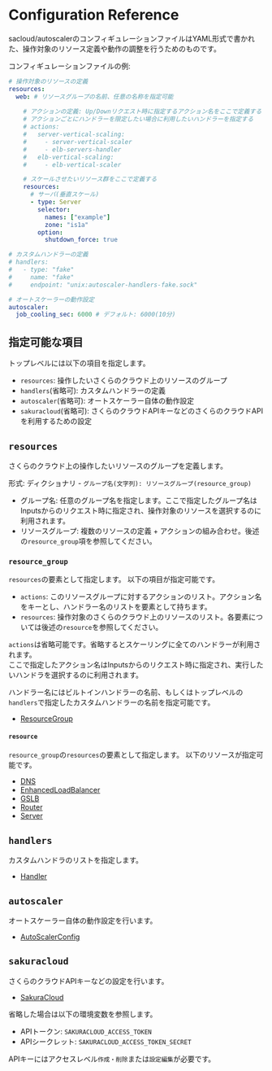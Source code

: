 # Configuration Reference

sacloud/autoscalerのコンフィギュレーションファイルはYAML形式で書かれた、操作対象のリソース定義や動作の調整を行うためのものです。  

コンフィギュレーションファイルの例:

```yaml
# 操作対象のリソースの定義
resources:
  web: # リソースグループの名前、任意の名称を指定可能
    
    # アクションの定義: Up/Downリクエスト時に指定するアクション名をここで定義する
    # アクションごとにハンドラーを限定したい場合に利用したいハンドラーを指定する
    # actions:
    #   server-vertical-scaling:
    #     - server-vertical-scaler
    #     - elb-servers-handler
    #   elb-vertical-scaling:
    #     - elb-vertical-scaler

    # スケールさせたいリソース群をここで定義する
    resources:
      # サーバ(垂直スケール)
      - type: Server
        selector:
          names: ["example"]
          zone: "is1a"
        option:
          shutdown_force: true

# カスタムハンドラーの定義
# handlers:
#   - type: "fake"
#     name: "fake"
#     endpoint: "unix:autoscaler-handlers-fake.sock"

# オートスケーラーの動作設定
autoscaler:
  job_cooling_sec: 6000 # デフォルト: 6000(10分)
```

## 指定可能な項目

トップレベルには以下の項目を指定します。

- `resources`: 操作したいさくらのクラウド上のリソースのグループ
- `handlers`(省略可): カスタムハンドラーの定義
- `autoscaler`(省略可): オートスケーラー自体の動作設定
- `sakuracloud`(省略可): さくらのクラウドAPIキーなどのさくらのクラウドAPIを利用するための設定

## `resources`

さくらのクラウド上の操作したいリソースのグループを定義します。

形式: ディクショナリ - `グループ名(文字列): リソースグループ(resource_group)`

- グループ名: 任意のグループ名を指定します。ここで指定したグループ名はInputsからのリクエスト時に指定され、操作対象のリソースを選択するのに利用されます。  
- リソースグループ: 複数のリソースの定義 + アクションの組み合わせ。後述の`resource_group`項を参照してください。

### `resource_group`

`resources`の要素として指定します。
以下の項目が指定可能です。  

- `actions`: このリソースグループに対するアクションのリスト。アクション名をキーとし、ハンドラー名のリストを要素として持ちます。
- `resources`: 操作対象のさくらのクラウド上のリソースのリスト。各要素については後述の`resource`を参照してください。

`actions`は省略可能です。省略するとスケーリングに全てのハンドラーが利用されます。  
ここで指定したアクション名はInputsからのリクエスト時に指定され、実行したいハンドラを選択するのに利用されます。

ハンドラー名にはビルトインハンドラーの名前、もしくはトップレベルの`handlers`で指定したカスタムハンドラーの名前を指定可能です。  

- [ResourceGroup](https://pkg.go.dev/github.com/sacloud/autoscaler/core#ResourceGroup)

#### `resource`

`resource_group`の`resources`の要素として指定します。
以下のリソースが指定可能です。

- [DNS](https://pkg.go.dev/github.com/sacloud/autoscaler/core#DNS)
- [EnhancedLoadBalancer](https://pkg.go.dev/github.com/sacloud/autoscaler/core#EnhancedLoadBalancer)
- [GSLB](https://pkg.go.dev/github.com/sacloud/autoscaler/core#GSLB)
- [Router](https://pkg.go.dev/github.com/sacloud/autoscaler/core#Router)
- [Server](https://pkg.go.dev/github.com/sacloud/autoscaler/core#Server)

## `handlers`

カスタムハンドラのリストを指定します。  

- [Handler](https://pkg.go.dev/github.com/sacloud/autoscaler/core#Handler)

## `autoscaler`

オートスケーラー自体の動作設定を行います。

- [AutoScalerConfig](https://pkg.go.dev/github.com/sacloud/autoscaler/core#AutoScalerConfig)

## `sakuracloud`

さくらのクラウドAPIキーなどの設定を行います。

- [SakuraCloud](https://pkg.go.dev/github.com/sacloud/autoscaler/core#SakuraCloud)

省略した場合は以下の環境変数を参照します。  

- APIトークン: `SAKURACLOUD_ACCESS_TOKEN`
- APIシークレット: `SAKURACLOUD_ACCESS_TOKEN_SECRET`

APIキーにはアクセスレベル`作成・削除`または`設定編集`が必要です。